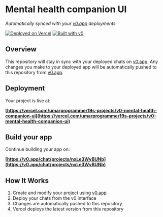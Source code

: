 # Mental health companion UI

*Automatically synced with your [v0.app](https://v0.app) deployments*

[![Deployed on Vercel](https://img.shields.io/badge/Deployed%20on-Vercel-black?style=for-the-badge&logo=vercel)](https://vercel.com/umarprogrammer19s-projects/v0-mental-health-companion-ui)
[![Built with v0](https://img.shields.io/badge/Built%20with-v0.app-black?style=for-the-badge)](https://v0.app/chat/projects/nxLe3WyBUNb)

## Overview

This repository will stay in sync with your deployed chats on [v0.app](https://v0.app).
Any changes you make to your deployed app will be automatically pushed to this repository from [v0.app](https://v0.app).

## Deployment

Your project is live at:

**[https://vercel.com/umarprogrammer19s-projects/v0-mental-health-companion-ui](https://vercel.com/umarprogrammer19s-projects/v0-mental-health-companion-ui)**

## Build your app

Continue building your app on:

**[https://v0.app/chat/projects/nxLe3WyBUNb](https://v0.app/chat/projects/nxLe3WyBUNb)**

## How It Works

1. Create and modify your project using [v0.app](https://v0.app)
2. Deploy your chats from the v0 interface
3. Changes are automatically pushed to this repository
4. Vercel deploys the latest version from this repository